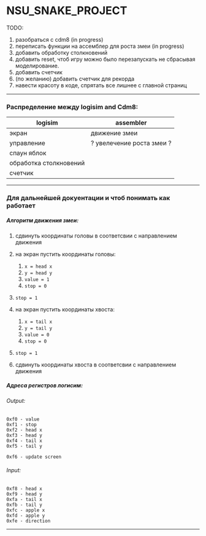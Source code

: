 # NSU_SNAKE_PROJECT
TODO:
1. разобраться с cdm8 (in progress)
2. переписать функции на ассемблер для роста змеи (in progress)
3. добавить обработку столкновений
4. добавить reset, чтоб игру можно было перезапускать не сбрасывая моделирование.
5. добавить счетчик 
6. (по желанию) добавить счетчик для рекорда
7. навести красоту в коде, спрятать все лишнее с главной страниц
-----------
### Распределение между logisim and Cdm8:
| logisim | assembler |
|---------|-----------|
|экран | движение змеи |
| управление | ? увелечение роста змеи ?|
| спаун яблок| |
| обработка столкновений| |
| счетчик | |

-----------
### Для дальнейшей докуентации и чтоб понимать как работает
##### Алгоритм движения змеи:
1. сдвинуть координаты головы в соответсвии с направлением движения
2. на экран пустить координаты головы:
	1. `x = head x`
	2. `y = head y`
	3. `value = 1`
	4. `stop = 0`
3. `stop = 1`

4. на экран пустить координаты хвоста:
	1. `x = tail x`
	2. `y = tail y`
	3. `value = 0`
	4. `stop = 0`
5. `stop = 1`
6. сдвинуть координаты хвоста в соответсвии с направлением движения

##### Адреса регистров логисим:

###### Output: 
	0xf0 - value
	0xf1 - stop
	0xf2 - head x
	0xf3 - head y
	0xf4 - tail x
	0xf5 - tail y

	0xf6 - update screen
	
###### Input:
	0xf8 - head x
	0xf9 - head y
	0xfa - tail x
	0xfb - tail y
	0xfc - apple x
	0xfd - apple y
	0xfe - direction
---------

